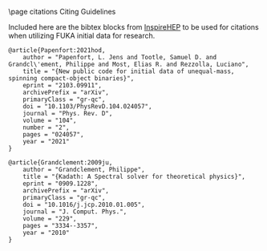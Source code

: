\page citations Citing Guidelines

Included here are the bibtex blocks from [InspireHEP](https://inspirehep.nt) to be used for citations when utilizing FUKA initial data for research.

```
@article{Papenfort:2021hod,
    author = "Papenfort, L. Jens and Tootle, Samuel D. and Grandcl\'ement, Philippe and Most, Elias R. and Rezzolla, Luciano",
    title = "{New public code for initial data of unequal-mass, spinning compact-object binaries}",
    eprint = "2103.09911",
    archivePrefix = "arXiv",
    primaryClass = "gr-qc",
    doi = "10.1103/PhysRevD.104.024057",
    journal = "Phys. Rev. D",
    volume = "104",
    number = "2",
    pages = "024057",
    year = "2021"
}

@article{Grandclement:2009ju,
    author = "Grandclement, Philippe",
    title = "{Kadath: A Spectral solver for theoretical physics}",
    eprint = "0909.1228",
    archivePrefix = "arXiv",
    primaryClass = "gr-qc",
    doi = "10.1016/j.jcp.2010.01.005",
    journal = "J. Comput. Phys.",
    volume = "229",
    pages = "3334--3357",
    year = "2010"
}

```

